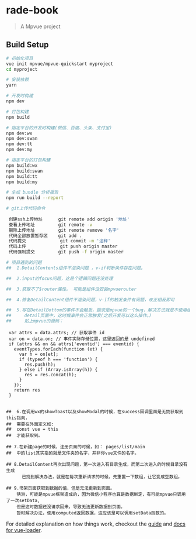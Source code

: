 # rade-book

> A Mpvue project

## Build Setup

``` bash
# 初始化项目
vue init mpvue/mpvue-quickstart myproject
cd myproject

# 安装依赖
yarn

# 开发时构建
npm dev

# 打包构建
npm build

# 指定平台的开发时构建(微信、百度、头条、支付宝)
npm dev:wx
npm dev:swan
npm dev:tt
npm dev:my

# 指定平台的打包构建
npm build:wx
npm build:swan
npm build:tt
npm build:my

# 生成 bundle 分析报告
npm run build --report

# git上传代码命令
 
 创建ssh上传地址      git remote add origin '地址'
 查看上传地址         git remote -v
 删除上传地址         git remote remove '名字'
 代码全部放置暂存区    git add .
 代码提交             git commit -m '注释'
 代码上传             git push origin master
 代码强制提交         git push -f origin master

# 项目遇到的问题
##  1.DetailContents组件不渲染问题 ，v-if判断条件存在问题。

##  2.input的focus问题，这是个逻辑问题还没处理

##  3.获取不了$router属性。 可能是组件没安装mpvuerouter

##  4.修复DetailContent组件不渲染问题，v-if的触发条件有问题，改正相反即可

##  5.写在DetailBottom的事件不会触发，据说是mpvue的一个bug，解决方法就是不使用组件，直接将组件的内容写到
##     detail页面中，这时候事件会正常触发(之后开发可以这么操作。)
##     贴上mpvue的源码：
 ```     
     var attrs = data.attrs; // 获取事件 id
     var on = data.on; // 事件实际存储位置，这里返回的是 undefined
     if (attrs && on && attrs['eventid'] === eventid) {
       eventTypes.forEach(function (et) {
         var h = on[et];
         if (typeof h === 'function') {
           res.push(h);
         } else if (Array.isArray(h)) {
           res = res.concat(h);
         }
       });
       return res
     }
```

##  6.在调用wx的showToast以及showModal的时候，在success回调里面是无妨获取到this指向，
##  需要在外面定义如:
##  const vue = this
##  才能获取到。

## 7.在新建page的时候，注册页面的时候，如： pages/list/main
##  中的list其实指的就是文件夹的名字，并非你vue文件的名字。

## 8.DetailContent再次出现问题，第一次进入有目录生成，而第二次进入的时候目录没有生成
      已找到解决办法，就是在每次重新请求的时候，先重置一下数组，让它变成空数组。
```
```
## 9.书架页面获取到数据的值，但是无法更新到页面。
    猜测，可能是mpvue框架造成的，因为微信小程序也算是数据绑定，有可能mpvue只调用了一次setData,
    但是这时数据还没请求回来，导致无法更新数据到页面。
    暂时解决办法，使用computed返回数据，这应该是可以调用setData函数的。
```
For detailed explanation on how things work, checkout the [guide](http://vuejs-templates.github.io/webpack/) and [docs for vue-loader](http://vuejs.github.io/vue-loader).
